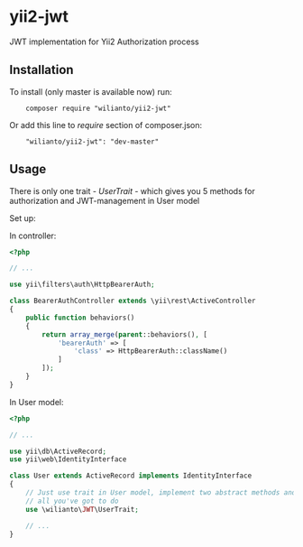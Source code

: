 # yii2-jwt
JWT implementation for Yii2 Authorization process

## Installation

To install (only master is available now) run:
```
    composer require "wilianto/yii2-jwt"
```
Or add this line to *require* section of composer.json:
```
    "wilianto/yii2-jwt": "dev-master"
```

## Usage

There is only one trait - *UserTrait* - which gives you 5 methods for
authorization and JWT-management in User model

Set up:

In controller:

```PHP
<?php

// ...

use yii\filters\auth\HttpBearerAuth;

class BearerAuthController extends \yii\rest\ActiveController
{
    public function behaviors()
    {
        return array_merge(parent::behaviors(), [
            'bearerAuth' => [
                'class' => HttpBearerAuth::className()
            ]
        ]);
    }
}
```

In User model:

```PHP
<?php

// ...

use yii\db\ActiveRecord;
use yii\web\IdentityInterface

class User extends ActiveRecord implements IdentityInterface
{
    // Just use trait in User model, implement two abstract methods and that's
    // all you've got to do
    use \wilianto\JWT\UserTrait;

    // ...
}
```
